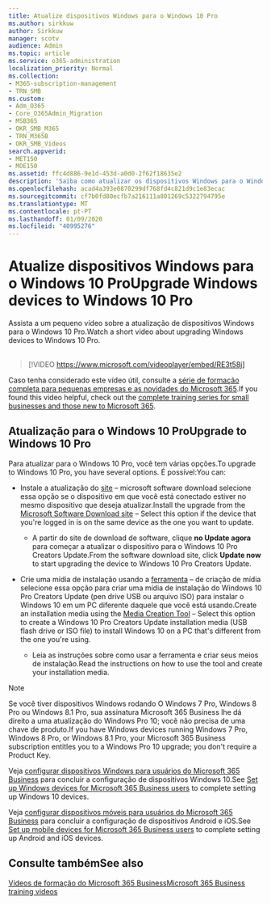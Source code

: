 ```yaml
---
title: Atualize dispositivos Windows para o Windows 10 Pro
ms.author: sirkkuw
author: Sirkkuw
manager: scotv
audience: Admin
ms.topic: article
ms.service: o365-administration
localization_priority: Normal
ms.collection:
- M365-subscription-management
- TRN_SMB
ms.custom:
- Adm_O365
- Core_O365Admin_Migration
- MSB365
- OKR_SMB_M365
- TRN_M365B
- OKR_SMB_Videos
search.appverid:
- MET150
- MOE150
ms.assetid: ffc4d886-9e1d-453d-a0d0-2f62f18635e2
description: 'Saiba como atualizar os dispositivos Windows para o Windows 10 Pro. '
ms.openlocfilehash: acad4a393e0870299df768fd4c821d9c1e83ecac
ms.sourcegitcommit: cf7b0fd80ecfb7a216111a801269c5322794795e
ms.translationtype: MT
ms.contentlocale: pt-PT
ms.lasthandoff: 01/09/2020
ms.locfileid: "40995276"
---
```

# <a name="upgrade-windows-devices-to-windows-10-pro"></a><span data-ttu-id="8a864-103">Atualize dispositivos Windows para o Windows 10 Pro</span><span class="sxs-lookup"><span data-stu-id="8a864-103">Upgrade Windows devices to Windows 10 Pro</span></span>

<span data-ttu-id="8a864-104">Assista a um pequeno vídeo sobre a atualização de dispositivos Windows para o Windows 10 Pro.</span><span class="sxs-lookup"><span data-stu-id="8a864-104">Watch a short video about upgrading Windows devices to Windows 10 Pro.</span></span><br><br>

> [!VIDEO https://www.microsoft.com/videoplayer/embed/RE3t58j] 

<span data-ttu-id="8a864-105">Caso tenha considerado este vídeo útil, consulte a [série de formação completa para pequenas empresas e as novidades do Microsoft 365](https://support.office.com/article/6ab4bbcd-79cf-4000-a0bd-d42ce4d12816).</span><span class="sxs-lookup"><span data-stu-id="8a864-105">If you found this video helpful, check out the [complete training series for small businesses and those new to Microsoft 365](https://support.office.com/article/6ab4bbcd-79cf-4000-a0bd-d42ce4d12816).</span></span>

## <a name="upgrade-to-windows-10-pro"></a><span data-ttu-id="8a864-106">Atualização para o Windows 10 Pro</span><span class="sxs-lookup"><span data-stu-id="8a864-106">Upgrade to Windows 10 Pro</span></span>
  
<span data-ttu-id="8a864-107">Para atualizar para o Windows 10 Pro, você tem várias opções.</span><span class="sxs-lookup"><span data-stu-id="8a864-107">To upgrade to Windows 10 Pro, you have several options.</span></span> <span data-ttu-id="8a864-108">É possível:</span><span class="sxs-lookup"><span data-stu-id="8a864-108">You can:</span></span>
    
- <span data-ttu-id="8a864-109">Instale a atualização do [site](https://go.microsoft.com/fwlink/?LinkID=836951 ) &ndash; microsoft software download selecione essa opção se o dispositivo em que você está conectado estiver no mesmo dispositivo que deseja atualizar.</span><span class="sxs-lookup"><span data-stu-id="8a864-109">Install the upgrade from the [Microsoft Software Download site](https://go.microsoft.com/fwlink/?LinkID=836951 ) &ndash; Select this option if the device that you're logged in is on the same device as the one you want to update.</span></span> 

    - <span data-ttu-id="8a864-110">A partir do site de download de software, clique **no Update agora** para começar a atualizar o dispositivo para o Windows 10 Pro Creators Update.</span><span class="sxs-lookup"><span data-stu-id="8a864-110">From the software download site, click **Update now** to start upgrading the device to Windows 10 Pro Creators Update.</span></span> 
    
- <span data-ttu-id="8a864-111">Crie uma mídia de instalação usando a [ferramenta](https://go.microsoft.com/fwlink/?LinkID=836960) &ndash; de criação de mídia selecione essa opção para criar uma mídia de instalação do Windows 10 Pro Creators Update (pen drive USB ou arquivo ISO) para instalar o Windows 10 em um PC diferente daquele que você está usando.</span><span class="sxs-lookup"><span data-stu-id="8a864-111">Create an installation media using the [Media Creation Tool](https://go.microsoft.com/fwlink/?LinkID=836960) &ndash; Select this option to create a Windows 10 Pro Creators Update installation media (USB flash drive or ISO file) to install Windows 10 on a PC that's different from the one you're using.</span></span>

    - <span data-ttu-id="8a864-112">Leia as instruções sobre como usar a ferramenta e criar seus meios de instalação.</span><span class="sxs-lookup"><span data-stu-id="8a864-112">Read the instructions on how to use the tool and create your installation media.</span></span> 

> [!NOTE]
> <span data-ttu-id="8a864-113">Se você tiver dispositivos Windows rodando O Windows 7 Pro, Windows 8 Pro ou Windows 8.1 Pro, sua assinatura Microsoft 365 Business lhe dá direito a uma atualização do Windows Pro 10; você não precisa de uma chave de produto.</span><span class="sxs-lookup"><span data-stu-id="8a864-113">If you have Windows devices running Windows 7 Pro, Windows 8 Pro, or Windows 8.1 Pro, your Microsoft 365 Business subscription entitles you to a Windows Pro 10 upgrade; you don't require a Product Key.</span></span>
    
<span data-ttu-id="8a864-114">Veja [configurar dispositivos Windows para usuários do Microsoft 365 Business](set-up-windows-devices.md) para concluir a configuração de dispositivos Windows 10.</span><span class="sxs-lookup"><span data-stu-id="8a864-114">See [Set up Windows devices for Microsoft 365 Business users](set-up-windows-devices.md) to complete setting up Windows 10 devices.</span></span> 
  
<span data-ttu-id="8a864-115">Veja [configurar dispositivos móveis para usuários do Microsoft 365 Business](set-up-mobile-devices.md) para concluir a configuração de dispositivos Android e iOS.</span><span class="sxs-lookup"><span data-stu-id="8a864-115">See [Set up mobile devices for Microsoft 365 Business users](set-up-mobile-devices.md) to complete setting up Android and iOS devices.</span></span> 
  
## <a name="see-also"></a><span data-ttu-id="8a864-116">Consulte também</span><span class="sxs-lookup"><span data-stu-id="8a864-116">See also</span></span>

[<span data-ttu-id="8a864-117">Vídeos de formação do Microsoft 365 Business</span><span class="sxs-lookup"><span data-stu-id="8a864-117">Microsoft 365 Business training videos</span></span>](https://support.office.com/article/6ab4bbcd-79cf-4000-a0bd-d42ce4d12816)
